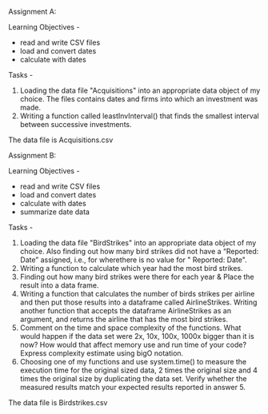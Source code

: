 Assignment A:

Learning Objectives - 
* read and write CSV files
* load and convert dates
* calculate with dates

Tasks - 
  1. Loading the data file "Acquisitions" into an appropriate data object of my choice. 
  The files contains dates and firms into which an investment was made.
  2. Writing a function called leastInvInterval() that finds the smallest interval between successive investments.
  
The data file is Acquisitions.csv

Assignment B:

Learning Objectives - 
* read and write CSV files
* load and convert dates
* calculate with dates
* summarize date data

Tasks - 
  1. Loading the data file "BirdStrikes" into an appropriate data object of my choice. Also finding out how many bird strikes did not 
  have a “Reported: Date” assigned, i.e., for wherethere is no value for " Reported: Date".
  2. Writing a function to calculate which year had the most bird strikes. 
  3. Finding out how many bird strikes were there for each year & Place the result into a data frame.
  4. Writing a function that calculates the number of birds strikes per airline and then put those results into a dataframe called 
  AirlineStrikes. Writing another function that accepts the dataframe AirlineStrikes as an argument, and returns the airline that has 
  the most bird strikes.
  5. Comment on the time and space complexity of the functions. What would happen if the data set were 2x, 10x, 100x, 1000x bigger than 
  it is now? How would that affect memory use and run time of your code? Express complexity estimate using bigO notation. 
  6. Choosing one of my functions and use system.time() to measure the execution time for the original sized data, 2 times the original 
  size and 4 times the original size by duplicating the data set. Verify whether the measured results match your expected results reported 
  in answer 5.

The data file is Birdstrikes.csv
